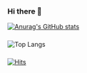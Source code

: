 ### Hi there 👋
[![Anurag's GitHub stats](https://github-readme-stats.vercel.app/api?username=KYHK&count_private=true)](https://github.com/anuraghazra/github-readme-stats)
###
![Top Langs](https://github-readme-stats.vercel.app/api/top-langs/?username=KYHK&layout=compact&theme=tokyonight)
###
[![Hits](https://hits.seeyoufarm.com/api/count/incr/badge.svg?url=https://github.com/KYHK)](https://github.com/KYHK) 
